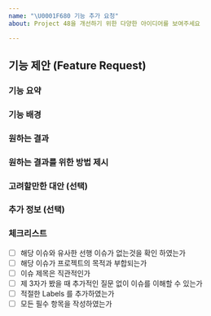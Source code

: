 ```yaml
---
name: "\U0001F680 기능 추가 요청"
about: Project 48을 개선하기 위한 다양한 아이디어를 보여주세요

---
```


## 기능 제안 (Feature Request)

### 기능 요약
<!-- 요청하고자 하는 기능에 대한 요약 설명을 제공 해 주세요 -->

### 기능 배경
<!-- 어떤 상황에서 불편함이 있었는지 구체적인 상황을 포함하여 작성 해 주세요 -->
<!-- 왜 개선(추가) 하고 싶었는지 -->

### 원하는 결과
<!-- 스크린샷, 손그림, 글 등을 포함 해 주세요 -->

### 원하는 결과를 위한 방법 제시
<!-- 소스코드를 제공 해 주셔도 됩니다 -->
<!-- 커밋 해쉬 혹은 관련 이슈, 그리고 PR 첨부 가능 -->

### 고려할만한 대안 (선택)
<!-- 설명과 함께, 링크(출처)를 추가 해 주세요-->

### 추가 정보 (선택)
<!-- 요청의 이해에 도움이 되는 정보들을 추가 해 주세요 -->

### 체크리스트

- [ ] 해당 이슈와 유사한 선행 이슈가 없는것을 확인 하였는가
- [ ] 해당 이슈가 프로젝트의 목적과 부합되는가
- [ ] 이슈 제목은 직관적인가
- [ ] 제 3자가 봤을 때 추가적인 질문 없이 이슈를 이해할 수 있는가
- [ ] 적절한 Labels 를 추가하였는가
- [ ] 모든 필수 항목을 작성하였는가
